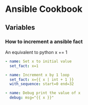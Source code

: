 # Ansible Cookbook


## Variables

### How to increment a ansible fact
An equivalent to python x += 1

```yaml
- name: Set x to initial value
  set_fact: x=1

- name: Increment x by 1 loop
  set_fact: x={{ x | int + 1 }}
  with_sequence: start=0 end=32

- name: Debug print the value of x
  debug: msg="{{ x }}"
```

